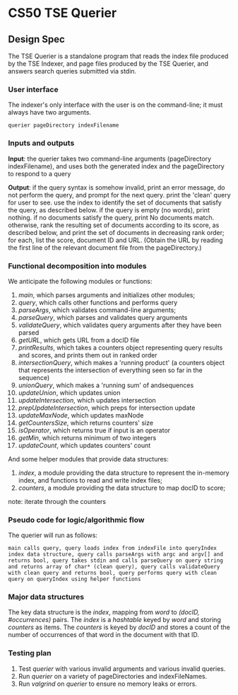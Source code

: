 # CS50 TSE Querier
## Design Spec

The TSE Querier is a standalone program that reads the index file produced by the TSE Indexer, and page files produced by the TSE Querier, and answers search queries submitted via stdin.

### User interface

The indexer's only interface with the user is on the command-line; it must always have two arguments.

```
querier pageDirectory indexFilename
```

### Inputs and outputs

**Input**:
the querier takes two command-line arguments (pageDirectory indexFilename), and uses both the generated index and the pageDirectory to respond to a query

**Output**:
if the query syntax is somehow invalid, print an error message, do not perform the query, and prompt for the next query.
print the 'clean' query for user to see.
use the index to identify the set of documents that satisfy the query, as described below.
if the query is empty (no words), print nothing.
if no documents satisfy the query, print No documents match.
otherwise, rank the resulting set of documents according to its score, as described below, and print the set of documents in decreasing rank order; for each, list the score, document ID and URL. (Obtain the URL by reading the first line of the relevant document file from the pageDirectory.)

### Functional decomposition into modules

We anticipate the following modules or functions:

 1. *main*, which parses arguments and initializes other modules;
 2. *query*, which calls other functions and performs query
 3. *parseArgs*, which validates command-line arguments;
 4. *parseQuery*, which parses and validates query arguments
 5. *validateQuery*, which validates query arguments after they have been parsed
 6. *getURL*, which gets URL from a docID file
 7. *printResults*, which takes a counters object representing query results and scores, and prints them out in ranked order
 8. *intersectionQuery*, which makes a 'running product' (a counters object that represents the intersection of everything seen so far in the sequence)
 9. *unionQuery*, which makes a 'running sum' of andsequences
 10. *updateUnion*, which updates union
 11. *updateIntersection*, which updates intersection
 12. *prepUpdateIntersection*, which preps for intersection update
 13. *updateMaxNode*, which updates maxNode
 14. *getCountersSize*, which returns counters' size
 15. *isOperator*, which returns true if input is an operator
 16. *getMin*, which returns minimum of two integers
 17. *updateCount*, which updates counters' count

And some helper modules that provide data structures:

 1. *index*, a module providing the data structure to represent the in-memory index, and functions to read and write index files;
 2. *counters*, a module providing the data structure to map docID to score;

 note: iterate through the counters

### Pseudo code for logic/algorithmic flow

The querier will run as follows:

    main calls query, query loads index from indexFile into queryIndex index data structure, query calls parseArgs with argc and argv[] and returns bool, query takes stdin and calls parseQuery on query string and returns array of char* (clean query), query calls validateQuery with clean query and returns bool, query performs query with clean query on queryIndex using helper functions

### Major data structures

The key data structure is the *index*, mapping from *word* to *(docID, #occurrences)* pairs.
The *index* is a *hashtable* keyed by *word* and storing *counters* as items.
The *counters* is keyed by *docID* and stores a count of the number of occurrences of that word in the document with that ID. 

### Testing plan


1. Test *querier* with various invalid arguments and various invalid queries.
2. Run *querier* on a variety of pageDirectories and indexFileNames.
3. Run *valgrind* on  *querier* to ensure no memory leaks or errors.